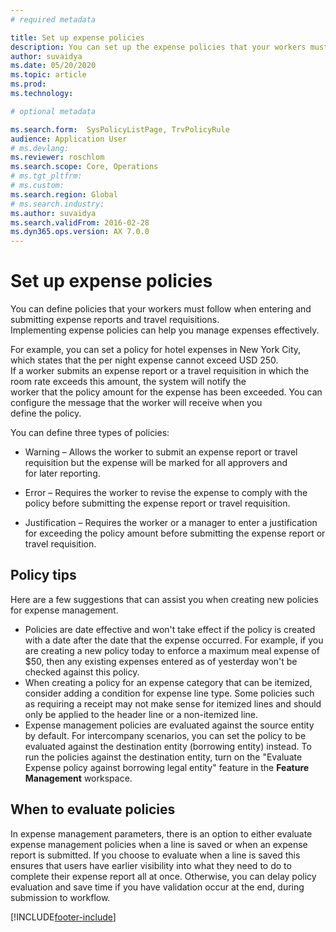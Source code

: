 ```yaml
---
# required metadata

title: Set up expense policies
description: You can set up the expense policies that your workers must follow when entering and submitting expense reports and travel requisitions in Microsoft Dynamics 365 Finance. 
author: suvaidya
ms.date: 05/20/2020
ms.topic: article
ms.prod: 
ms.technology: 

# optional metadata

ms.search.form:  SysPolicyListPage, TrvPolicyRule
audience: Application User
# ms.devlang: 
ms.reviewer: roschlom
ms.search.scope: Core, Operations
# ms.tgt_pltfrm: 
# ms.custom: 
ms.search.region: Global
# ms.search.industry: 
ms.author: suvaidya
ms.search.validFrom: 2016-02-28
ms.dyn365.ops.version: AX 7.0.0
---
```


# Set up expense policies

You can define policies that your workers must follow when entering and submitting expense reports and travel requisitions. 		
Implementing expense policies can help you manage expenses effectively. 		

For example, you can set a policy for hotel expenses in New York City, which states that the per night expense cannot exceed USD 250. 		
If a worker submits an expense report or a travel requisition in which the room rate exceeds this amount, the system will notify the 		
worker that the policy amount for the expense has been exceeded. You can configure the message that the worker will receive when you 		
define the policy. 		
		
You can define three types of policies: 		
		
- Warning – Allows the worker to submit an expense report or travel requisition but the expense will be marked for all approvers and 		
  for later reporting.        

- Error – Requires the worker to revise the expense to comply with the policy before submitting the expense report or travel requisition. 		
 
 - Justification – Requires the worker or a manager to enter a justification for exceeding the policy amount before submitting the expense report or travel requisition.        

## Policy tips
Here are a few suggestions that can assist you when creating new policies for expense management. 
* Policies are date effective and won't take effect if the policy is created with a date after the date that the expense occurred. For example, if you are creating a new policy today to enforce a maximum meal expense of $50, then any existing expenses entered as of yesterday won't be checked against this policy.
* When creating a policy for an expense category that can be itemized, consider adding a condition for expense line type. Some policies such as requiring a receipt may not make sense for itemized lines and should only be applied to the header line or a non-itemized line. 
* Expense management policies are evaluated against the source entity by default. For intercompany scenarios, you can set the policy to be evaluated against the destination entity (borrowing entity) instead. To run the policies against the destination entity, turn on the "Evaluate Expense policy against borrowing legal entity" feature in the **Feature Management** workspace.

## When to evaluate policies

In expense management parameters, there is an option to either evaluate expense management policies when a line is saved or when an expense report is submitted. If you choose to evaluate when a line is saved this ensures that users have earlier visibility into what they need to do to complete their expense report all at once. Otherwise, you can delay policy evaluation and save time if you have validation occur at the end, during submission to workflow.


[!INCLUDE[footer-include](../includes/footer-banner.md)]